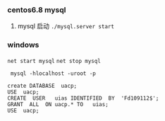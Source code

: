 ### centos6.8 mysql
  
1. mysql 启动
   `./mysql.server start`



### windows

`net start mysql`
`net stop mysql`


` mysql -hlocalhost -uroot -p`

```
create DATABASE  uacp;
USE  uacp;
CREATE  USER   uias IDENTIFIED  BY  'Fd109112$';
GRANT  ALL  ON uacp.* TO   uias;
USE  uacp;


```


